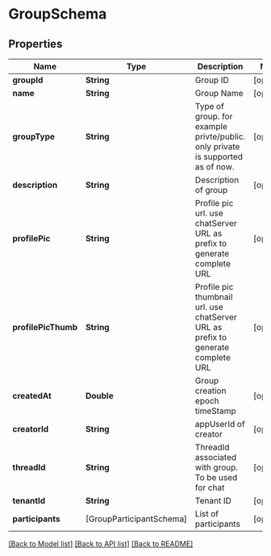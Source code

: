 # GroupSchema

## Properties
Name | Type | Description | Notes
------------ | ------------- | ------------- | -------------
**groupId** | **String** | Group ID | [optional] 
**name** | **String** | Group Name | [optional] 
**groupType** | **String** | Type of group. for example privte/public. only private is supported as of now. | [optional] 
**description** | **String** | Description of group | [optional] 
**profilePic** | **String** | Profile pic url. use chatServer URL as prefix to generate complete URL  | [optional] 
**profilePicThumb** | **String** | Profile pic thumbnail url. use chatServer URL as prefix to generate complete URL  | [optional] 
**createdAt** | **Double** | Group creation epoch timeStamp | [optional] 
**creatorId** | **String** | appUserId of creator | [optional] 
**threadId** | **String** | ThreadId associated with group. To be used for chat | [optional] 
**tenantId** | **String** | Tenant ID | [optional] 
**participants** | [GroupParticipantSchema] | List of participants | [optional] 

[[Back to Model list]](../README.md#documentation-for-models) [[Back to API list]](../README.md#documentation-for-api-endpoints) [[Back to README]](../README.md)



